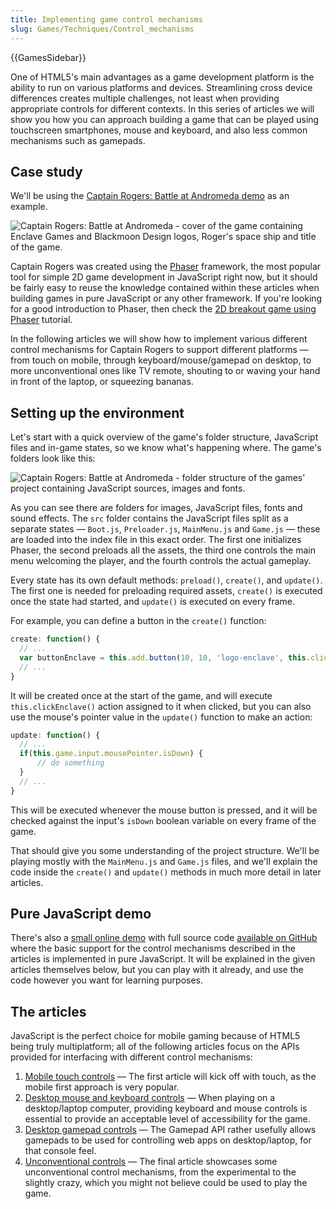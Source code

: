 ```yaml
---
title: Implementing game control mechanisms
slug: Games/Techniques/Control_mechanisms
---
```


{{GamesSidebar}}

One of HTML5's main advantages as a game development platform is the ability to run on various platforms and devices. Streamlining cross device differences creates multiple challenges, not least when providing appropriate controls for different contexts. In this series of articles we will show you how you can approach building a game that can be played using touchscreen smartphones, mouse and keyboard, and also less common mechanisms such as gamepads.

## Case study

We'll be using the [Captain Rogers: Battle at Andromeda demo](http://rogers2.enclavegames.com/demo/) as an example.

![Captain Rogers: Battle at Andromeda - cover of the game containing Enclave Games and Blackmoon Design logos, Roger's space ship and title of the game.](https://mdn.mozillademos.org/files/13849/captainrogers2-cover.png)

Captain Rogers was created using the [Phaser](http://phaser.io/) framework, the most popular tool for simple 2D game development in JavaScript right now, but it should be fairly easy to reuse the knowledge contained within these articles when building games in pure JavaScript or any other framework. If you're looking for a good introduction to Phaser, then check the [2D breakout game using Phaser](/pt-BR/docs/Games/Tutorials/2D_breakout_game_Phaser) tutorial.

In the following articles we will show how to implement various different control mechanisms for Captain Rogers to support different platforms — from touch on mobile, through keyboard/mouse/gamepad on desktop, to more unconventional ones like TV remote, shouting to or waving your hand in front of the laptop, or squeezing bananas.

## Setting up the environment

Let's start with a quick overview of the game's folder structure, JavaScript files and in-game states, so we know what's happening where. The game's folders look like this:

![Captain Rogers: Battle at Andromeda - folder structure of the games' project containing JavaScript sources, images and fonts.](https://mdn.mozillademos.org/files/13851/captainrogers2-folderstructure.png)

As you can see there are folders for images, JavaScript files, fonts and sound effects. The `src` folder contains the JavaScript files split as a separate states — `Boot.js`, `Preloader.js`, `MainMenu.js` and `Game.js` — these are loaded into the index file in this exact order. The first one initializes Phaser, the second preloads all the assets, the third one controls the main menu welcoming the player, and the fourth controls the actual gameplay.

Every state has its own default methods: `preload()`, `create()`, and `update()`. The first one is needed for preloading required assets, `create()` is executed once the state had started, and `update()` is executed on every frame.

For example, you can define a button in the `create()` function:

```js
create: function() {
  // ...
  var buttonEnclave = this.add.button(10, 10, 'logo-enclave', this.clickEnclave, this);
  // ...
}
```

It will be created once at the start of the game, and will execute `this.clickEnclave()` action assigned to it when clicked, but you can also use the mouse's pointer value in the `update()` function to make an action:

```js
update: function() {
  // ...
  if(this.game.input.mousePointer.isDown) {
      // do something
  }
  // ...
}
```

This will be executed whenever the mouse button is pressed, and it will be checked against the input's `isDown` boolean variable on every frame of the game.

That should give you some understanding of the project structure. We'll be playing mostly with the `MainMenu.js` and `Game.js` files, and we'll explain the code inside the `create()` and `update()` methods in much more detail in later articles.

## Pure JavaScript demo

There's also a [small online demo](https://end3r.github.io/JavaScript-Game-Controls/) with full source code [available on GitHub](https://github.com/end3r/JavaScript-Game-Controls/) where the basic support for the control mechanisms described in the articles is implemented in pure JavaScript. It will be explained in the given articles themselves below, but you can play with it already, and use the code however you want for learning purposes.

## The articles

JavaScript is the perfect choice for mobile gaming because of HTML5 being truly multiplatform; all of the following articles focus on the APIs provided for interfacing with different control mechanisms:

1. [Mobile touch controls](/pt-BR/docs/Games/Techniques/Control_mechanisms/Mobile_touch) — The first article will kick off with touch, as the mobile first approach is very popular.
2. [Desktop mouse and keyboard controls](/pt-BR/docs/Games/Techniques/Control_mechanisms/Desktop_with_mouse_and_keyboard) — When playing on a desktop/laptop computer, providing keyboard and mouse controls is essential to provide an acceptable level of accessibility for the game.
3. [Desktop gamepad controls](/pt-BR/docs/Games/Techniques/Control_mechanisms/Desktop_with_gamepad) — The Gamepad API rather usefully allows gamepads to be used for controlling web apps on desktop/laptop, for that console feel.
4. [Unconventional controls](/pt-BR/docs/Games/Techniques/Control_mechanisms/Other) — The final article showcases some unconventional control mechanisms, from the experimental to the slightly crazy, which you might not believe could be used to play the game.
